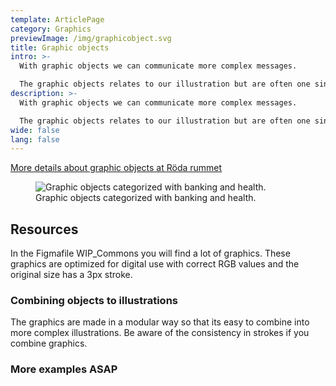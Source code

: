 ```yaml
---
template: ArticlePage
category: Graphics
previewImage: /img/graphicobject.svg
title: Graphic objects
intro: >-
  With graphic objects we can communicate more complex messages.

  The graphic objects relates to our illustration but are often one single object. We can explain events, products, situations and environments.
description: >-
  With graphic objects we can communicate more complex messages.

  The graphic objects relates to our illustration but are often one single object. We can explain events, products, situations and environments.
wide: false
lang: false
---
```

[More details about graphic objects at Röda rummet](https://cloud.brandmaster.com/brandcenter/se/lansforsakringar/component/default/5122)

<figure class="Image Image__border "><img src="/img/graphic_objects.png" srcset="/img/graphic_objects.png 2x" alt="Graphic objects categorized with banking and health."><figcaption><div class="Image__caption">Graphic objects categorized with banking and health.</div></figcaption></figure>

## Resources

In the Figmafile WIP_Commons you will find a lot of graphics. These graphics are optimized for digital use with correct RGB values and the original size has a 3px stroke.

### Combining objects to illustrations

The graphics are made in a modular way so that its easy to combine into more complex illustrations. Be aware of the consistency in strokes if you combine graphics.

### More examples ASAP